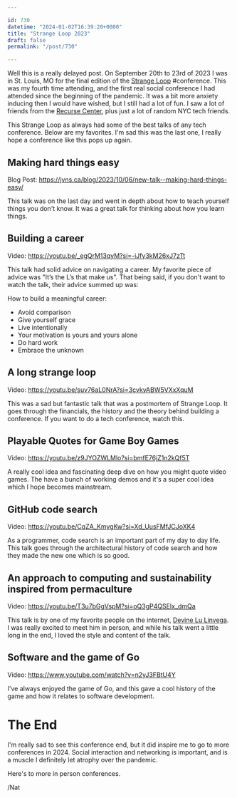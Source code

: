 ```yaml
---

id: 730
datetime: "2024-01-02T16:39:20+0000"
title: "Strange Loop 2023"
draft: false
permalink: "/post/730"

---
```


Well this is a really delayed post. On September 20th to 23rd of 2023 I was in St. Louis, MO for the final edition of the [Strange Loop](https://www.thestrangeloop.com/) #conference. This was my fourth time attending, and the first real social conference I had attended since the beginning of the pandemic. It was a bit more anxiety inducing then I would have wished, but I still had a lot of fun. I saw a lot of friends from the [Recurse Center](https://www.recurse.com/), plus just a lot of random NYC tech friends.

This Strange Loop as always had some of the best talks of any tech conference. Below are my favorites. I'm sad this was the last one, I really hope a conference like this pops up again.


## Making hard things easy

Blog Post: https://jvns.ca/blog/2023/10/06/new-talk--making-hard-things-easy/

This talk was on the last day and went in depth about how to teach yourself things you don't know. It was a great talk for thinking about how you learn things.

## Building a career

Video: https://youtu.be/_egQrM13qyM?si=-iJfy3kM26xJ7zTt

This talk had solid advice on navigating a career. My favorite piece of advice was "It’s the L’s that make us". That being said, if you don't want to watch the talk, their advice summed up was:

 How to build a meaningful career:
 - Avoid comparison
 - Give yourself grace
 - Live intentionally
 - Your motivation is yours and yours alone
 - Do hard work
 - Embrace the unknown

## A long strange loop

Video: https://youtu.be/suv76aL0NrA?si=3cvkyABW5VXxXquM

This was a sad but fantastic talk that was a postmortem of Strange Loop. It goes through the financials, the history and the theory behind building a conference. If you want to do a tech conference, watch this.

## Playable Quotes for Game Boy Games

Video: https://youtu.be/z9JYOZWLMlo?si=bmfE76jZ1n2kQf5T

A really cool idea and fascinating deep dive on how you might quote video games. The have a bunch of working demos and it's a super cool idea which I hope becomes mainstream.


## GitHub code search

Video: https://youtu.be/CqZA_KmygKw?si=Xd_UusFMfJCJoXK4

As a programmer, code search is an important part of my day to day life. This talk goes through the architectural history of code search and how they made the new one which is so good.

## An approach to computing and sustainability inspired from permaculture

Video: https://youtu.be/T3u7bGgVspM?si=oQ3gP4QSEIx_dmQa

This talk is by one of my favorite people on the internet, [Devine Lu Linvega](https://wiki.xxiivv.com/site/devine_lu_linvega.html). I was really excited to meet him in person, and while his talk went a little long in the end, I loved the style and content of the talk.

## Software and the game of Go

Video: https://www.youtube.com/watch?v=n2yJ3FBtU4Y

I've always enjoyed the game of Go, and this gave a cool history of the game and how it relates to software development.


# The End

I'm really sad to see this conference end, but it did inspire me to go to more conferences in 2024. Social interaction and networking is important, and is a muscle I definitely let atrophy over the pandemic.

Here's to more in person conferences.

/Nat
